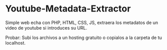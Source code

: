 # Youtube-Metadata-Extractor
Simple web echa con PHP, HTML, CSS, JS, extraera los metadatos de un video de youtube si introduces su URL.

Probar: Subi los archivos a un hosting gratuito o copialos a la carpeta de tu localhost.

